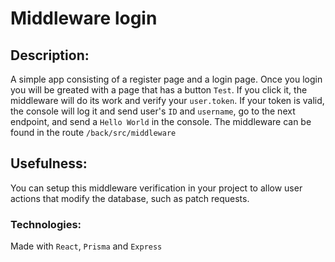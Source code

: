 # Middleware login
## **Description:**
A simple app consisting of a register page and a login page. Once you login you will be greated with a page that has a button `Test`. If you click it, the middleware will do its work and verify your `user.token`. If your token is valid, the console will log it and send user's `ID` and `username`, go to the next endpoint, and send a `Hello World` in the console.
The middleware can be found in the route `/back/src/middleware`

## **Usefulness:**
You can setup this middleware verification in your project to allow user actions that modify the database, such as patch requests.

### **Technologies:**
Made with `React`, `Prisma` and `Express`
